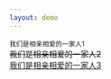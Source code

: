 ```yaml
---
layout: demo
---
```

<!DOCTYPE html>
<html lang="cmn-Hans">
<head>
    <title>small 、 s 、 u 还能用吗</title>
</head>
<body>
    <div><small>我们是相亲相爱的一家人1</small></div>
    <div><s>我们是相亲相爱的一家人2</s></div>
    <div><u>我们是相亲相爱的一家人3</u></div>
</body>
</html>